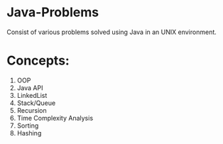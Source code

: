 # Java-Problems
Consist of various problems solved using Java in an UNIX environment.

# Concepts:
1) OOP
2) Java API
3) LinkedList
4) Stack/Queue
5) Recursion
6) Time Complexity Analysis
7) Sorting
8) Hashing
